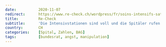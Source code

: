 ```yaml
---
date:          2020-11-07
redirect:      https://www.re-check.ch/wordpress/fr/soins-intensifs-satures-d/
title:         Re-Check
subtitle:      'Die Intensivstationen sind voll und die Spitäler rufen um Hilfe: Wie der Pandemie-Journalismus erneut zuschlägt'
country:       CH
categories:    [Spital, Zahlen, BAG]
tags:          [bundesrat, angst, manipulation]
---
```

